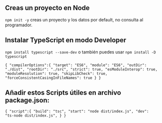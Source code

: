 ## Creas un proyecto en Node
`npm init -y`
creas un proyecto y los datos por default, no consulta al programador.

## Instalar TypeScript en modo Developer
`npm install typescript --save-dev`
o también puedes usar
`npm install -D typescript`

`
{
    "compilerOptions":{
        "target": "ES6",
        "module": "ES6",
        "outDir": "./dist",
        "rootDir": "./src",
        "strict": true,
        "esModuleInterop": true,
        "moduleResolution": true,
        "skipLibCheck": true,
        "forceConsistentCasingInFileNames": true
    }
}
`

## Añadir estos Scripts útiles en archivo package.json:

`
{
    "script":{
        "build": "tsc",
        "start": "node dist/index.js",
        "dev": "ts-node dist/index.js",
    }
}
`